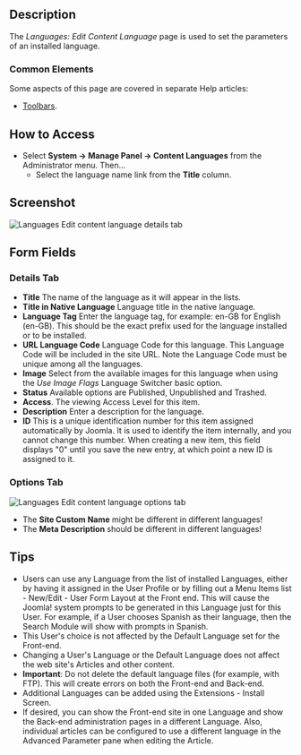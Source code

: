 <!-- Filename: Help4.x:Languages:_Edit_Content_Language / Display title: Languages: Edit Content Language -->

## Description

The *Languages: Edit Content Language* page is used to set the parameters of an
installed language.

### Common Elements

Some aspects of this page are covered in separate Help articles:

* [Toolbars](jdocmanual?article=help/common-elements/toolbars).

## How to Access

- Select **System → Manage Panel → Content Languages** from the
  Administrator menu. Then...
  - Select the language name link from the **Title** column.

## Screenshot

![Languages Edit content language details tab](../../../en/images/languages/languages-edit-content-language-details-tab.png)

## Form Fields

### Details Tab

- **Title** The name of the language as it will appear in the lists.
- **Title in Native Language** Language title in the native language.
- **Language Tag** Enter the language tag, for example: en-GB for
  English (en-GB). This should be the exact prefix used for the language
  installed or to be installed.
- **URL Language Code** Language Code for this language. This Language
  Code will be included in the site URL. Note the Language Code must be
  unique among all the languages.
- **Image** Select from the available images for this language when
  using the *Use Image Flags* Language Switcher basic option.
- **Status** Available options are Published, Unpublished and Trashed.
- **Access**. The viewing Access Level for this item.
- **Description** Enter a description for the language.
- **ID** This is a unique identification number for this item assigned
  automatically by Joomla. It is used to identify the item internally,
  and you cannot change this number. When creating a new item, this
  field displays "0" until you save the new entry, at which point a new
  ID is assigned to it.

### Options Tab

![Languages Edit content language options tab](../../../en/images/languages/languages-edit-content-language-options-tab.png)

* The **Site Custom Name** might be different in different languages!
* The **Meta Description** should be different in different languages!

## Tips

- Users can use any Language from the list of installed Languages,
  either by having it assigned in the User Profile
  or by filling out a Menu Items list - New/Edit - User  Form Layout
  at the Front end. This will cause the Joomla! system prompts to be
  generated in this Language just for this User. For example, if a User
  chooses Spanish as their language, then the Search Module will show
  with prompts in Spanish.
- This User's choice is not affected by the Default Language set for the
  Front-end.
- Changing a User's Language or the Default Language does not affect the
  web site's Articles and other content.
- **Important**: Do not delete the default language files (for example,
  with FTP). This will create errors on both the Front-end and Back-end.
- Additional Languages can be added using the Extensions - Install Screen.
- If desired, you can show the Front-end site in one Language and show
  the Back-end administration pages in a different Language. Also,
  individual articles can be configured to use a different language in
  the Advanced Parameter pane when editing the Article.
